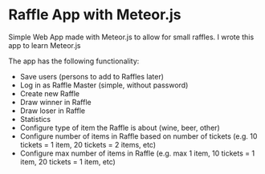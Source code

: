 # Raffle App with Meteor.js

Simple Web App made with Meteor.js to allow for small raffles.
I wrote this app to learn Meteor.js

The app has the following functionality:

* Save users (persons to add to Raffles later)
* Log in as Raffle Master (simple, without password)
* Create new Raffle
* Draw winner in Raffle
* Draw loser in Raffle
* Statistics
* Configure type of item the Raffle is about (wine, beer, other)
* Configure number of items in Raffle based on number of tickets (e.g. 10 tickets = 1 item, 20 tickets = 2 items, etc)
* Configure max number of items in Raffle (e.g. max 1 item, 10 tickets = 1 item, 20 tickets = 1 item, etc)
